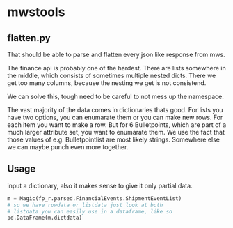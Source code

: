 # mwstools


## flatten.py

That should be able to parse and flatten every json like response from mws.

The finance api is probably one of the hardest. There are lists somewhere in the middle, which consists of sometimes multiple nested dicts.
There we get too many columns, because the nesting we get is not consistend.

We can solve this, tough need to be careful to not mess up the namespace.

The vast majority of the data comes in dictionaries thats good.
For lists you have two options, you can enumarate them or you can make new rows.
For each item you want to make a row.
But for 6 Bulletpoints, which are part of a much larger attribute set, you want to enumarate them.
We use the fact that those values of e.g. Bulletpointlist are most likely strings.
Somewhere else we can maybe punch even more together.

## Usage
input a dictionary, also it makes sense to give it only partial data.
```python
m = Magic(fp_r.parsed.FinancialEvents.ShipmentEventList)
# so we have rowdata or listdata just look at both
# listdata you can easily use in a dataframe, like so
pd.DataFrame(m.dictdata)
```
